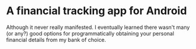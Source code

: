 # A financial tracking app for Android
Although it never really manifested. I eventually learned there wasn't many (or any?) good options for programmatically obtaining your personal financial details from my bank of choice.
